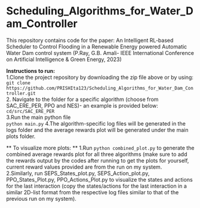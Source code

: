 # Scheduling_Algorithms_for_Water_Dam_Controller

This repository contains code for the paper: An Intelligent RL-based Scheduler to Control Flooding in a Renewable Energy powered Automatic Water Dam control system (P.Ray, G.B. Amali- IEEE International Conference on Artificial Intelligence & Green Energy, 2023)

**Instructions to run:**  
1.Clone the project repository by downloading the zip file above or by using:    
```git clone https://github.com/PRISHIta123/Scheduling_Algorithms_for_Water_Dam_Controller.git```  
2. Navigate to the folder for a specific algorithm (choose from SAC_ERE_PER, PPO and NES)- an example is provided below:  
```cd/src/SAC_ERE_PER```  
3.Run the main python file  
```python main.py```
4.The algorithm-specific log files will be generated in the logs folder and the average rewards plot will be generated under the main plots folder.   

** To visualize more plots: ** 
1.Run ```python combined_plot.py``` to generate the combined average rewards plot for all three algorithms (make sure to add the rewards output by the codes after running to get the plots for yourself, current reward values provided are from the run on my system.   
2.Similarly, run SEPS_States_plot.py, SEPS_Action_plot.py, PPO_States_Plot.py, PPO_Actions_Plot.py to visualize the states and actions for the last interaction (copy the states/actions for the last interaction in a similar 2D-list format from the respective log files similar to that of the previous run on my system).  
